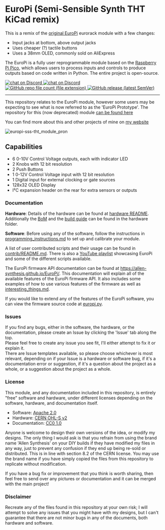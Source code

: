 # EuroPi (Semi-Sensible Synth THT KiCad remix)

This is a remix of the [original EuroPi](https://github.com/Allen-Synthesis/EuroPi) eurorack module with a few changes:

- Input jacks at bottom, above output jacks
- Uses cheaper (?) tactile buttons
- Uses a 38mm OLED, commonly sold on AliExpress

The EuroPi is a fully user reprogrammable module based on the [Raspberry Pi Pico](https://www.raspberrypi.com/products/raspberry-pi-pico/), which allows users to process inputs and controls to produce outputs based on code written in Python. The entire project is open-source.

<p>
  <a href="https://discord.gg/JaQwtCnBV5">
        <img src="https://discordapp.com/api/guilds/931297838804127794/widget.png?style=shield"
            alt="chat on Discord">
  </a>
  <a href="https://www.reddit.com/r/EuroPi/">
        <img src="https://img.shields.io/reddit/subreddit-subscribers/europi?style=social"
            alt="chat on Discord">
  </a>
  <a href="https://github.com/Allen-Synthesis/EuroPi/tree/main/software/contrib">
        <img alt="GitHub repo file count (file extension)" src="https://img.shields.io/github/directory-file-count/Allen-Synthesis/EuroPi/software/contrib?extension=py&label=contrib scripts&type=file">
  </a>
  <a href="https://github.com/Allen-Synthesis/EuroPi/releases/">
        <img alt="GitHub release (latest SemVer)" src="https://img.shields.io/github/v/release/Allen-Synthesis/Europi">
  </a>
  
</p>



---

This repository relates to the EuroPi module, however some users may be expecting to see what is now referred to as the 'EuroPi Prototype'. The repository for this (now deprecated) module [can be found here](https://github.com/roryjamesallen/EuroPi-Prototype)

You can find more about this and other projects of mine on [my website](https://www.allensynthesis.co.uk)

![europi-sss-tht_module_pron](https://github.com/semi-sensible-synth/EuroPi/assets/39485/0b0f6796-1867-4e7d-9ce7-26a27041ebb7)



## Capabilities

* 6 0-10V Control Voltage outputs, each with indicator LED
* 2 Knobs with 12 bit resolution
* 2 Push Buttons
* 1 0-12V Control Voltage input with 12 bit resolution
* 1 Digital input for external clocking or gate sources
* 128x32 OLED Display
* I²C expansion header on the rear for extra sensors or outputs

### Documentation

**Hardware**: Details of the hardware can be found at [hardware README](hardware/EuroPi/README.md). Additionally the [BoM](hardware/EuroPi/bill_of_materials.md) and the [build guide](hardware/EuroPi/build_guide.md) can be found in the hardware folder.


**Software**: Before using any of the software, follow the instructions in [programming_instructions.md](software/programming_instructions.md) to set up and calibrate your module.

A list of user contributed scripts and their usage can be found in [contrib/README.md](software/contrib/README.md).
There is also a [YouTube playlist](https://www.youtube.com/playlist?list=PLbingtr9KGPUdIODLWgzgAdIyN497YyEs) showcasing EuroPi and some of the different scripts available.

The EuroPi firmware API documentation can be found at https://allen-synthesis.github.io/EuroPi/. This documentation will explain all of the available features of the EuroPi firmware API. It also includes some examples of how to use various features of the firmware as well as [interesting_things.md](software/interesting_things.md).

If you would like to extend any of the features of the EuroPi software, you can view the firmware source code at [europi.py](software/firmware/europi.py).

### Issues
If you find any bugs, either in the software, the hardware, or the documentation, please create an Issue by clicking the 'Issue' tab along the top.  
Please feel free to create any issue you see fit, I'll either attempt to fix it or explain it.  
There are Issue templates available, so please choose whichever is most relevant, depending on if your Issue is a hardware or software bug, if it's a documentation error or suggestion, if it's a question about the project as a whole, or a suggestion about the project as a whole.


### License

This module, and any documentation included in this repository, is entirely "free" software and hardware, under different licenses depending on the software, hardware, and documentation itself.

* Software: [Apache 2.0](software/LICENSE)
* Hardware: [CERN OHL-S v2](hardware/LICENSE)
* Documentation: [CC0 1.0](LICENSE)

Anyone is welcome to design their own versions of the idea, or modify my designs.
The only thing I would ask is that you refrain from using the brand name 'Allen Synthesis' on your DIY builds if they have modified my files in any way, just to prevent any confusion if they end up being re-sold or distributed. This is in line with section 8.2 of the CERN license. You may use the brand name if you have simply copied the files from this repository to replicate without modification.
  
If you have a bug fix or improvement that you think is worth sharing, then feel free to send over any pictures or documentation and it can be merged with the main project!
 
### Disclaimer
 
Recreate any of the files found in this repository at your own risk; I will attempt to solve any issues that you might have with my designs, but I can't guarantee that there are not minor bugs in any of the documents, both hardware and software.
